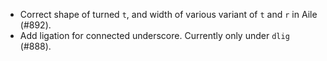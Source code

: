  * Correct shape of turned `t`, and width of various variant of `t` and `r` in Aile (#892).
 * Add ligation for connected underscore. Currently only under `dlig` (#888).